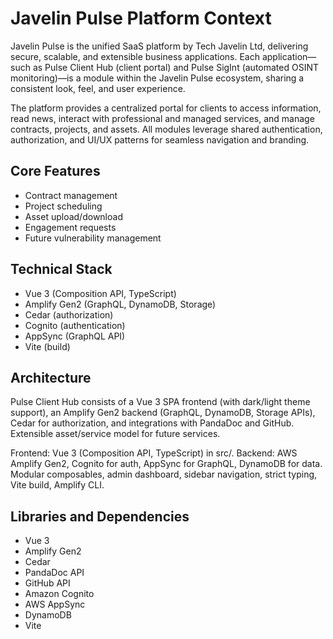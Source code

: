 
# Javelin Pulse Platform Context

Javelin Pulse is the unified SaaS platform by Tech Javelin Ltd, delivering secure, scalable, and extensible business applications. Each application—such as Pulse Client Hub (client portal) and Pulse SigInt (automated OSINT monitoring)—is a module within the Javelin Pulse ecosystem, sharing a consistent look, feel, and user experience.

The platform provides a centralized portal for clients to access information, read news, interact with professional and managed services, and manage contracts, projects, and assets. All modules leverage shared authentication, authorization, and UI/UX patterns for seamless navigation and branding.

## Core Features
- Contract management
- Project scheduling
- Asset upload/download
- Engagement requests
- Future vulnerability management

## Technical Stack
- Vue 3 (Composition API, TypeScript)
- Amplify Gen2 (GraphQL, DynamoDB, Storage)
- Cedar (authorization)
- Cognito (authentication)
- AppSync (GraphQL API)
- Vite (build)

## Architecture
Pulse Client Hub consists of a Vue 3 SPA frontend (with dark/light theme support), an Amplify Gen2 backend (GraphQL, DynamoDB, Storage APIs), Cedar for authorization, and integrations with PandaDoc and GitHub. Extensible asset/service model for future services.

Frontend: Vue 3 (Composition API, TypeScript) in src/. Backend: AWS Amplify Gen2, Cognito for auth, AppSync for GraphQL, DynamoDB for data. Modular composables, admin dashboard, sidebar navigation, strict typing, Vite build, Amplify CLI.

## Libraries and Dependencies
- Vue 3
- Amplify Gen2
- Cedar
- PandaDoc API
- GitHub API
- Amazon Cognito
- AWS AppSync
- DynamoDB
- Vite

